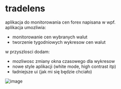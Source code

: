 # tradelens
aplikacja do monitorowania cen forex napisana w wpf. <br>
aplikacja umozliwia:
- monitorowanie cen wybranych walut
- tworzenie tygodniowych wykresow cen walut

<!-- -->

w przyszlosci dodam:
- mozliwosc zmiany okna czasowego dla wykresow
- nowe style aplikacji (white mode, high contrast itp)
- ładniejsze ui (jak mi się będzie chciało)
  
<!-- -->

![image](https://github.com/user-attachments/assets/addf70de-71bd-4b73-88f9-6bbe75a78ecc)
